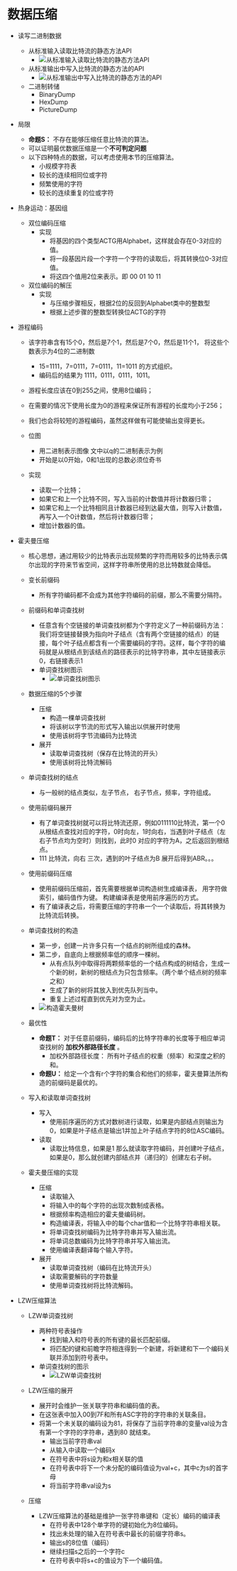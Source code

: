 # 数据压缩

* 读写二进制数据
  * 从标准输入读取比特流的静态方法API
    * ![从标准输入读取比特流的静态方法API](images/从标准输入读取比特流的静态方法API.png)
  * 从标准输出中写入比特流的静态方法的API
    *  ![从标准输出中写入比特流的静态方法的API](images/从标准输出中写入比特流的静态方法的API.png)
  * 二进制转储
    * BinaryDump 
    * HexDump
    * PictureDump
  
* 局限
  * **命题S：** 不存在能够压缩任意比特流的算法。
  * 可以证明最优数据压缩是一个**不可判定问题**
  * 以下四种特点的数据，可以考虑使用本节的压缩算法。
    * 小规模字符表
    * 较长的连续相同位或字符
    * 频繁使用的字符
    * 较长的连续重复的位或字符

* 热身运动：基因组
  * 双位编码压缩
    * 实现
      * 将基因的四个类型ACTG用Alphabet，这样就会存在0-3对应的值。
      * 将一段基因片段一个字符一个字符的读取后，将其转换位0-3对应值。
      * 将这四个值用2位来表示。即 00 01 10 11 
  * 双位编码的解压
    * 实现
      * 与压缩步骤相反，根据2位的反回到Alphabet类中的整数型
      * 根据上述步骤的整数型转换位ACTG的字符

* 游程编码
  * 该字符串含有15个0，然后是7个1，然后是7个0，然后是11个1， 将这些个数表示为4位的二进制数
    * 15=1111，7=0111，7=0111，11=1011 的方式组织。
    * 编码后的结果为 1111，0111，0111，1011。 
    
  * 游程长度应该在0到255之间，使用8位编码；
  *  在需要的情况下使用长度为0的游程来保证所有游程的长度均小于256；
  *  我们也会将较短的游程编码，虽然这样做有可能使输出变得更长。

  * 位图
    * 用二进制表示图像 文中以q的二进制表示为例
    * 开始是以0开始，0和1出现的总数必须位奇书
  
  * 实现
    * 读取一个比特；
    * 如果它和上一个比特不同，写入当前的计数值并将计数器归零；
    * 如果它和上一个比特相同且计数器已经到达最大值，则写入计数值，再写入一个0计数值，然后将计数器归零；
    * 增加计数器的值。
 

* 霍夫曼压缩
  * 核心思想，通过用较少的比特表示出现频繁的字符而用较多的比特表示偶尔出现的字符来节省空间，这样字符串所使用的总比特数就会降低。
  * 变长前缀码
    * 所有字符编码都不会成为其他字符编码的前缀，那么不需要分隔符。
  * 前缀码和单词查找树
    * 任意含有个空链接的单词查找树都为个字符定义了一种前缀码方法：我们将空链接替换为指向叶子结点（含有两个空链接的结点）的链接，每个叶子结点都含有一个需要编码的字符。这样，每个字符的编码就是从根结点到该结点的路径表示的比特字符串，其中左链接表示0，右链接表示1
    * 单词查找树图示
      *  ![单词查找树图示](images/单词查找树图示.png)
  * 数据压缩的5个步骤
    * 压缩
      * 构造一棵单词查找树
      * 将该树以字节流的形式写入输出以供展开时使用
      * 使用该树将字节流编码为比特流
    * 展开
      * 读取单词查找树（保存在比特流的开头）
      * 使用该树将比特流解码

  * 单词查找树的结点
    * 与一般树的结点类似，左子节点， 右子节点，频率，字符组成。

  * 使用前缀码展开
    * 有了单词查找树就可以将比特流还原，例如0111110比特流，第一个0 从根结点查找对应的字符，0时向左，1时向右，当遇到叶子结点（左右子节点均为空时）则找到，此时0 对应的字符为A，之后返回到根结点。
    * 111 比特流，向右 三次，遇到的叶子结点为B 展开后得到ABR。。。

  * 使用前缀码压缩
    * 使用前缀码压缩前，首先需要根据单词构造树生成编译表， 用字符做索引，编码值作为键。 构建编译表是使用前序遍历的方式。
    * 有了编译表之后，将需要压缩的字符串一个一个读取后，将其转换为比特流后转换。

  * 单词查找树的构造
    * 第一步，创建一片许多只有一个结点的树所组成的森林。
    * 第二步，自底向上根据频率低的顺序一棵树。
      * 从有点队列中取得将两颗频率低的一个结点构成的树结合，生成一个新的树，新树的根结点为只包含频率。（两个单个结点树的频率之和）
      * 生成了新的树将其放入到优先队列当中。
      * 重复上述过程直到优先对为空为止。
    *  ![构造霍夫曼树](images/构造霍夫曼树.png)
    
  * 最优性
    * **命题T：** 对于任意前缀码，编码后的比特字符串的长度等于相应单词查找树的 **加权外部路径长度** 。
      * 加权外部路径长度： 所有叶子结点的权重（频率）和深度之积的和。
    * **命题U：** 给定一个含有r个字符的集合和他们的频率，霍夫曼算法所构造的前缀码是最优的。

  * 写入和读取单词查找树
    * 写入
      * 使用前序遍历的方式对数树进行读取，如果是内部结点则输出为0，如果是叶子结点是输出1并加上叶子结点字符的8位ASC编码。
    * 读取
      * 读取比特信息，如果是1 那么就读取字符编码，并创建叶子结点，如果是0，那么就创建内部结点并（递归的）创建左右子树。

  * 霍夫曼压缩的实现
    * 压缩
      * 读取输入
      * 将输入中的每个字符的出现次数制成表格。
      * 根据频率构造相应的霍夫曼编码树。
      * 构造编译表，将输入中的每个char值和一个比特字符串相关联。
      * 将单词查找树编码为比特字符串并写入输出流。
      * 将单词总数编码为比特字符串并写入输出流。
      * 使用编译表翻译每个输入字符。
    * 展开
      * 读取单词查找树（编码在比特流开头）
      * 读取需要解码的字符数量
      * 使用单词查找树将比特流解码。

* LZW压缩算法
  * LZW单词查找树
    * 两种符号表操作
      * 找到输入和符号表的所有键的最长匹配前缀。
      * 将匹配的键和前瞻字符相连得到一个新建，将新建和下一个编码关联并添加到符号表中。
    * 单词查找树的图示
      * ![LZW单词查找树](images/LZW单词查找树.png)
  * LZW压缩的展开
    * 展开时会维护一张关联字符串和编码值的表。
    * 在这张表中加入00到7F和所有ASC字符的字符串的关联条目。
    * 将第一个未关联的编码设为81，将保存了当前字符串的变量val设为含有第一个字符的字符串，遇到80 就结束。
      * 输出当前字符串val
      * 从输入中读取一个编码x
      * 在符号表中将s设为和x相关联的值
      * 在符号表中将下一个未分配的编码值设为val+c，其中c为s的首字母
      * 将当前字符串val设为s

  * 压缩
    * LZW压缩算法的基础是维护一张字符串键和（定长）编码的编译表
      * 在符号表中128个单字符的键初始化为8位编码。
      * 找出未处理的输入在符号表中最长的前缀字符串s。
      * 输出s的8位值（编码）
      * 继续扫描s之后的一个字符c
      * 在符号表中将s+c的值设为下一个编码值。
  